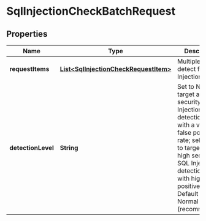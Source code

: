 
# SqlInjectionCheckBatchRequest

## Properties
Name | Type | Description | Notes
------------ | ------------- | ------------- | -------------
**requestItems** | [**List&lt;SqlInjectionCheckRequestItem&gt;**](SqlInjectionCheckRequestItem.md) | Multiple items to detect for SQL Injection |  [optional]
**detectionLevel** | **String** | Set to Normal to target a high-security SQL Injection detection level with a very low false positive rate; select High to target a very-high security SQL Injection detection level with higher false positives.  Default is Normal (recommended). |  [optional]




